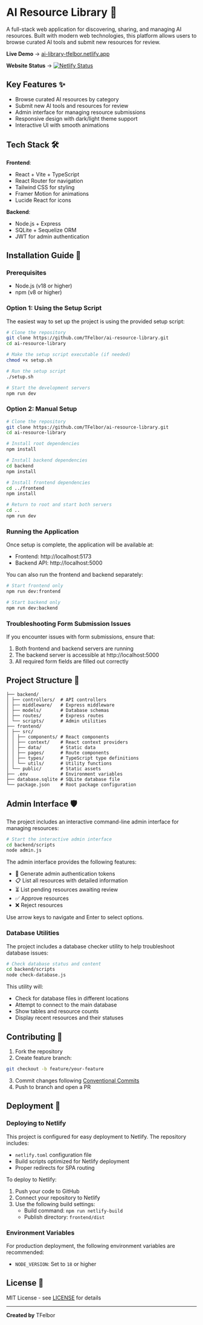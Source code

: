 # AI Resource Library 🤖

A full-stack web application for discovering, sharing, and managing AI resources. Built with modern web technologies, this platform allows users to browse curated AI tools and submit new resources for review.

**Live Demo** → [ai-library-tfelbor.netlify.app](https://ai-library-tfelbor.netlify.app/)

**Website Status** → [![Netlify Status](https://api.netlify.com/api/v1/badges/85620708-e5b8-491e-992a-1c473fd7cb92/deploy-status)](https://app.netlify.com/sites/ai-library-tfelbor/deploys)

## Key Features ✨
- Browse curated AI resources by category
- Submit new AI tools and resources for review
- Admin interface for managing resource submissions
- Responsive design with dark/light theme support
- Interactive UI with smooth animations

## Tech Stack 🛠️
**Frontend**:
- React + Vite + TypeScript
- React Router for navigation
- Tailwind CSS for styling
- Framer Motion for animations
- Lucide React for icons

**Backend**:
- Node.js + Express
- SQLite + Sequelize ORM
- JWT for admin authentication

## Installation Guide 🚀

### Prerequisites
- Node.js (v18 or higher)
- npm (v8 or higher)

### Option 1: Using the Setup Script

The easiest way to set up the project is using the provided setup script:

```bash
# Clone the repository
git clone https://github.com/TFelbor/ai-resource-library.git
cd ai-resource-library

# Make the setup script executable (if needed)
chmod +x setup.sh

# Run the setup script
./setup.sh

# Start the development servers
npm run dev
```

### Option 2: Manual Setup

```bash
# Clone the repository
git clone https://github.com/TFelbor/ai-resource-library.git
cd ai-resource-library

# Install root dependencies
npm install

# Install backend dependencies
cd backend
npm install

# Install frontend dependencies
cd ../frontend
npm install

# Return to root and start both servers
cd ..
npm run dev
```

### Running the Application

Once setup is complete, the application will be available at:
- Frontend: http://localhost:5173
- Backend API: http://localhost:5000

You can also run the frontend and backend separately:

```bash
# Start frontend only
npm run dev:frontend

# Start backend only
npm run dev:backend
```

### Troubleshooting Form Submission Issues

If you encounter issues with form submissions, ensure that:

1. Both frontend and backend servers are running
2. The backend server is accessible at http://localhost:5000
3. All required form fields are filled out correctly

## Project Structure 📂

```
├── backend/
│ ├── controllers/  # API controllers
│ ├── middleware/   # Express middleware
│ ├── models/       # Database schemas
│ ├── routes/       # Express routes
│ └── scripts/      # Admin utilities
├── frontend/
│ ├── src/
│ │ ├── components/ # React components
│ │ ├── context/    # React context providers
│ │ ├── data/       # Static data
│ │ ├── pages/      # Route components
│ │ ├── types/      # TypeScript type definitions
│ │ └── utils/      # Utility functions
│ └── public/       # Static assets
├── .env            # Environment variables
├── database.sqlite # SQLite database file
└── package.json    # Root package configuration
```

## Admin Interface 🛡️

The project includes an interactive command-line admin interface for managing resources:

```bash
# Start the interactive admin interface
cd backend/scripts
node admin.js
```

The admin interface provides the following features:
- 🔑 Generate admin authentication tokens
- 📋 List all resources with detailed information
- ⏳ List pending resources awaiting review
- ✅ Approve resources
- ❌ Reject resources

Use arrow keys to navigate and Enter to select options.

### Database Utilities

The project includes a database checker utility to help troubleshoot database issues:

```bash
# Check database status and content
cd backend/scripts
node check-database.js
```

This utility will:
- Check for database files in different locations
- Attempt to connect to the main database
- Show tables and resource counts
- Display recent resources and their statuses

## Contributing 🤝

1. Fork the repository
2. Create feature branch:

```bash
git checkout -b feature/your-feature
```

3. Commit changes following [Conventional Commits](https://www.conventionalcommits.org/)
4. Push to branch and open a PR

## Deployment 🚀

### Deploying to Netlify

This project is configured for easy deployment to Netlify. The repository includes:

- `netlify.toml` configuration file
- Build scripts optimized for Netlify deployment
- Proper redirects for SPA routing

To deploy to Netlify:

1. Push your code to GitHub
2. Connect your repository to Netlify
3. Use the following build settings:
   - Build command: `npm run netlify-build`
   - Publish directory: `frontend/dist`

### Environment Variables

For production deployment, the following environment variables are recommended:

- `NODE_VERSION`: Set to `18` or higher

## License 📄

MIT License - see [LICENSE](https://github.com/TFelbor/ai-resource-library/blob/main/LICENSE) for details

---

**Created by** TFelbor
